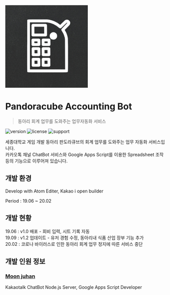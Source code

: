 
<img src="./PAB_Logo.png" style="width:260px">

# Pandoracube Accounting Bot

> 동아리 회계 업무를 도와주는 업무자동화 서비스

![version] ![license] ![support]

세종대학교 게임 개발 동아리 판도라큐브의 회계 업무를 도와주는 업무 자동화 서비스입니다.   
카카오톡 채널 ChatBot 서비스와 Google Apps Script를 이용한 Spreadsheet 조작 등의 기능으로 이루어져 있습니다.

## 개발 환경

Develop with Atom Editer, Kakao i open builder

Period : 19.06 ~ 20.02

## 개발 현황

19.06 : v1.0 배포 - 회비 입력, 시트 기록 자동  
19.09 : v1.2 업데이트 - 유저 경험 수정, 동아리내 식품 산업 장부 기능 추가   
20.02 : 코로나 바이러스로 인한 동아리 회계 업무 정지에 따른 서비스 중단

## 개발 인원 정보

### [Moon juhan](https://github.com/MoonJuhan)

Kakaotalk ChatBot Node.js Server, Google Apps Script Developer

[version]: https://img.shields.io/badge/version-v1.2-green
[license]:https://img.shields.io/badge/license-MIT-blue.svg
[support]: https://img.shields.io/badge/support-End-black
